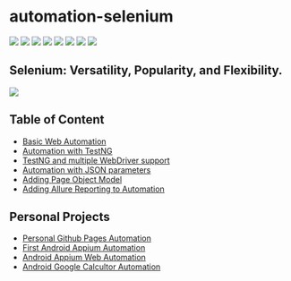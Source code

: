 # automation-selenium

[<img src="https://img.shields.io/badge/-Selenium-brightgreen">](https://www.selenium.dev/) [<img src="https://img.shields.io/badge/-Maven-orangered">](hhttps://maven.apache.org/) [<img src="https://img.shields.io/badge/-Eclipse_IDE-orange">](https://www.eclipse.org/) [<img src="https://img.shields.io/badge/-Appium-mediumslateblue">](http://appium.io/) [<img src="https://img.shields.io/badge/-Java-darkred">](https://www.java.com/en/) [<img src="https://img.shields.io/badge/-TestNG-sandybrown">](https://testng.org/doc/index.html) [<img src="https://img.shields.io/badge/-Allure_Reporting-gold">](http://allure.qatools.ru/) [<img src="https://img.shields.io/badge/-SimepleJSON-blue">](https://simplejson.readthedocs.io/en/latest/)

<h2>Selenium: Versatility, Popularity, and Flexibility. </h2>

<img src="https://1.bp.blogspot.com/-bY5Js-Plm8Y/V1aBSPTLz5I/AAAAAAAABio/Rew-CBamQwkv7K2HfpX_xFvmTjFZLkAPwCPcBGAYYCw/s320/selenium-webdriver-java-online-courses-techtutorr.jpg">

## Table of Content
- [Basic Web Automation](./firstAutomation/README.md)
- [Automation with TestNG](./firstTestNG/README.md)
- [TestNG and multiple WebDriver support](./multipleBrowser/README.md)
- [Automation with JSON parameters](./simpleJSON/README.md)
- [Adding Page Object Model](./firstPageObject/README.md)
- [Adding Allure Reporting to Automation](./allureReporting/README.md)

## Personal Projects
- [Personal Github Pages Automation](./githubPageTest/README.md)
- [First Android Appium Automation](./androidFirstAppium/README.md)
- [Android Appium Web Automation](./androidAppiumTest/README.md)
- [Android Google Calcultor Automation](./androidCalculator/README.md)
